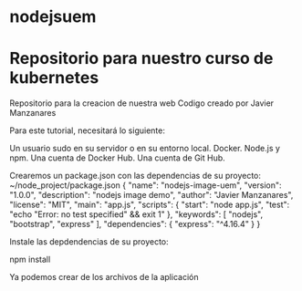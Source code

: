 # nodejsuem
# Repositorio para nuestro curso de kubernetes
Repositorio para la creacion de nuestra web
Codigo creado por Javier Manzanares
 
Para este tutorial, necesitará lo siguiente:

Un usuario sudo en su servidor o en su entorno local.
Docker.
Node.js y npm.
Una cuenta de Docker Hub.
Una cuenta de Git Hub.

Crearemos un package.json con las dependencias de su proyecto: ~/node_project/package.json
{
  "name": "nodejs-image-uem",
  "version": "1.0.0",
  "description": "nodejs image demo",
  "author": "Javier Manzanares",
  "license": "MIT",
  "main": "app.js",
  "scripts": {
    "start": "node app.js",
    "test": "echo \"Error: no test specified\" && exit 1"
  },
  "keywords": [
    "nodejs",
    "bootstrap",
    "express"
  ],
  "dependencies": {
    "express": "^4.16.4"
  }
}

Instale las depdendencias de su proyecto:

npm install

Ya podemos crear de los archivos de la aplicación
